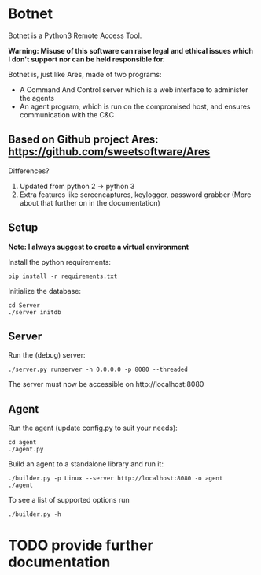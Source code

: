 # Botnet
Botnet is a Python3 Remote Access Tool.

__Warning: Misuse of this software can raise legal and ethical issues which I don't support nor can be held responsible for.__

Botnet is, just like Ares, made of two programs:

- A Command And Control server which is a web interface to administer the agents
- An agent program, which is run on the compromised host, and ensures communication with the C&C

## Based on Github project Ares: https://github.com/sweetsoftware/Ares
Differences?
1. Updated from python 2 -> python 3
2. Extra features like screencaptures, keylogger, password grabber (More about that further on in the documentation)

## Setup

__Note: I always suggest to create a virtual environment__

Install the python requirements: 

```
pip install -r requirements.txt
```

Initialize the database:

```
cd Server
./server initdb
```

## Server
Run the (debug) server:

```
./server.py runserver -h 0.0.0.0 -p 8080 --threaded
```

The server must now be accessible on http://localhost:8080

## Agent
Run the agent (update config.py to suit your needs):

```
cd agent
./agent.py
```

Build an agent to a standalone library and run it:

```
./builder.py -p Linux --server http://localhost:8080 -o agent
./agent
```

To see a list of supported options run

```
./builder.py -h
```


# TODO provide further documentation
